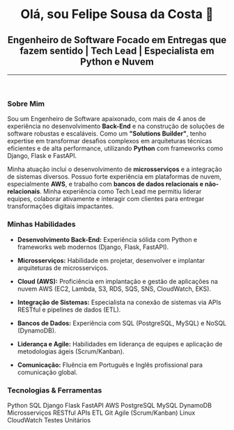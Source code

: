 <header class="text-center mb-8">
            <h1 class="text-4xl sm:text-5xl font-extrabold text-blue-700 mb-2">Olá, sou Felipe Sousa da Costa 👋</h1>
            <h2 class="text-xl sm:text-2xl font-semibold text-gray-700">Engenheiro de Software Focado em Entregas que fazem sentido | Tech Lead | Especialista em Python e Nuvem</h2>
            <hr class="my-6 border-t-2 border-blue-200 w-24 mx-auto rounded-full">
        </header>
<section class="mb-8">
            <h3 class="text-2xl sm:text-3xl font-bold text-gray-800 mb-4">Sobre Mim</h3>
            <p class="text-gray-700 leading-relaxed mb-4">
                Sou um Engenheiro de Software apaixonado, com mais de 4 anos de experiência no desenvolvimento <strong class="text-blue-600">Back-End</strong> e na construção de soluções de software robustas e escaláveis. Como um <strong class="text-blue-600">"Solutions Builder"</strong>, tenho expertise em transformar desafios complexos em arquiteturas técnicas eficientes e de alta performance, utilizando <strong class="text-blue-600">Python</strong> com frameworks como Django, Flask e FastAPI.
            </p>
            <p class="text-gray-700 leading-relaxed">
                Minha atuação inclui o desenvolvimento de <strong class="text-blue-600">microsserviços</strong> e a integração de sistemas diversos. Possuo forte experiência em plataformas de nuvem, especialmente <strong class="text-blue-600">AWS</strong>, e trabalho com <strong class="text-blue-600">bancos de dados relacionais e não-relacionais</strong>. Minha experiência como Tech Lead me permitiu liderar equipes, colaborar ativamente e interagir com clientes para entregar transformações digitais impactantes.
            </p>
</section>
<section class="mb-8">
            <h3 class="text-2xl sm:text-3xl font-bold text-gray-800 mb-4">Minhas Habilidades</h3>
            <ul class="grid grid-cols-1 md:grid-cols-2 gap-4 text-gray-700">
                <li class="flex items-start">                    
                    <p><strong class="font-semibold">Desenvolvimento Back-End:</strong> Experiência sólida com Python e frameworks web modernos (Django, Flask, FastAPI).</p>
                </li>
                <li class="flex items-start">                    
                    <p><strong class="font-semibold">Microsserviços:</strong> Habilidade em projetar, desenvolver e implantar arquiteturas de microsserviços.</p>
                </li>
                <li class="flex items-start">                    
                    <p><strong class="font-semibold">Cloud (AWS):</strong> Proficiência em implantação e gestão de aplicações na nuvem AWS (EC2, Lambda, S3, RDS, SQS, SNS, CloudWatch, EKS).</p>
                </li>
                <li class="flex items-start">                    
                    <p><strong class="font-semibold">Integração de Sistemas:</strong> Especialista na conexão de sistemas via APIs RESTful e pipelines de dados (ETL).</p>
                </li>
                <li class="flex items-start">                    
                    <p><strong class="font-semibold">Bancos de Dados:</strong> Experiência com SQL (PostgreSQL, MySQL) e NoSQL (DynamoDB).</p>
                </li>
                <li class="flex items-start">                    
                    <p><strong class="font-semibold">Liderança e Agile:</strong> Habilidades em liderança de equipes e aplicação de metodologias ágeis (Scrum/Kanban).</p>
                </li>
                <li class="flex items-start">                    
                    <p><strong class="font-semibold">Comunicação:</strong> Fluência em Português e Inglês profissional para comunicação global.</p>
                </li>
            </ul>
        </section>
        <section class="mb-8">
            <h3 class="text-2xl sm:text-3xl font-bold text-gray-800 mb-4">Tecnologias & Ferramentas</h3>
            <div class="flex flex-wrap gap-3">
                <span class="bg-blue-100 text-blue-800 text-sm font-medium px-3 py-1 rounded-full shadow-sm">Python</span>
                <span class="bg-blue-100 text-blue-800 text-sm font-medium px-3 py-1 rounded-full shadow-sm">SQL</span>
                <span class="bg-blue-100 text-blue-800 text-sm font-medium px-3 py-1 rounded-full shadow-sm">Django</span>
                <span class="bg-blue-100 text-blue-800 text-sm font-medium px-3 py-1 rounded-full shadow-sm">Flask</span>
                <span class="bg-blue-100 text-blue-800 text-sm font-medium px-3 py-1 rounded-full shadow-sm">FastAPI</span>
                <span class="bg-blue-100 text-blue-800 text-sm font-medium px-3 py-1 rounded-full shadow-sm">AWS</span>
                <span class="bg-blue-100 text-blue-800 text-sm font-medium px-3 py-1 rounded-full shadow-sm">PostgreSQL</span>
                <span class="bg-blue-100 text-blue-800 text-sm font-medium px-3 py-1 rounded-full shadow-sm">MySQL</span>
                <span class="bg-blue-100 text-blue-800 text-sm font-medium px-3 py-1 rounded-full shadow-sm">DynamoDB</span>
                <span class="bg-blue-100 text-blue-800 text-sm font-medium px-3 py-1 rounded-full shadow-sm">Microsserviços</span>
                <span class="bg-blue-100 text-blue-800 text-sm font-medium px-3 py-1 rounded-full shadow-sm">RESTful APIs</span>
                <span class="bg-blue-100 text-blue-800 text-sm font-medium px-3 py-1 rounded-full shadow-sm">ETL</span>
                <span class="bg-blue-100 text-blue-800 text-sm font-medium px-3 py-1 rounded-full shadow-sm">Git</span>
                <span class="bg-blue-100 text-blue-800 text-sm font-medium px-3 py-1 rounded-full shadow-sm">Agile (Scrum/Kanban)</span>
                <span class="bg-blue-100 text-blue-800 text-sm font-medium px-3 py-1 rounded-full shadow-sm">Linux</span>
                <span class="bg-blue-100 text-blue-800 text-sm font-medium px-3 py-1 rounded-full shadow-sm">CloudWatch</span>
                <span class="bg-blue-100 text-blue-800 text-sm font-medium px-3 py-1 rounded-full shadow-sm">Testes Unitários</span>
            </div>
        </section>
